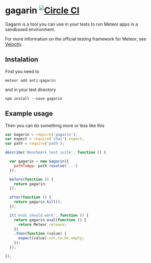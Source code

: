 # gagarin [![Circle CI](https://circleci.com/gh/anticoders/gagarin/tree/devel.svg?style=svg)](https://circleci.com/gh/anticoders/gagarin/tree/devel)

Gagarin is a tool you can use in your tests to run Meteor apps in a sandboxed environment.

For more information on the official testing framework for Meteor, see [Velocity](http://velocity.meteor.com/).

## Instalation

First you need to

    meteor add anti:gagarin

and in your test directory

    npm install --save gagarin


## Example usage

Then you can do something more or less like this

```javascript
var Gagarin = require('gagarin');
var expect = require('chai').expect;
var path = require('path');

describe('Benchmark test suite', function () {

  var gagarin = new Gagarin({
    pathToApp: path.resolve('..')
  });

  before(function () {
    return gagarin;
  });

  after(function () {
    return gagarin.kill();
  });

  it('eval should work', function () {
    return gagarin.eval(function () {
      return Meteor.release;
    })
    .then(function (value) {
      expect(value).not.to.be.empty;
    });
  });

});
```
